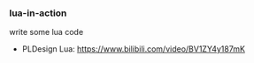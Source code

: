 ### lua-in-action

write some lua code

- PLDesign Lua: https://www.bilibili.com/video/BV1ZY4y187mK
